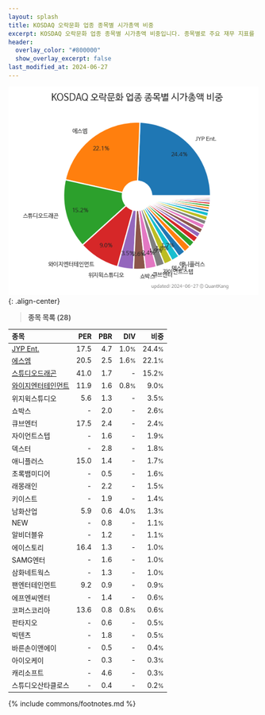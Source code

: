```yaml
---
layout: splash
title: KOSDAQ 오락문화 업종 종목별 시가총액 비중
excerpt: KOSDAQ 오락문화 업종 종목별 시가총액 비중입니다. 종목별로 주요 재무 지표를 함께 표시합니다.
header:
  overlay_color: "#800000"
  show_overlay_excerpt: false
last_modified_at: 2024-06-27
---
```



![KOSDAQ 오락문화 업종 종목별 시가총액 비중](/stats/sector/images/kosdaq_업종_오락문화_종목.png){: .align-center}


> **종목 목록 (28)**<a id="list"></a>

| **종목** | **PER** | **PBR** | **DIV** | **비중** |
| :------- | ------: | ------: | ------: | -------: |
| [JYP Ent.](/035900/) | 17.5 | 4.7 | 1.0<small>%</small> | 24.4<small>%</small> |
| [에스엠](/041510/) | 20.5 | 2.5 | 1.6<small>%</small> | 22.1<small>%</small> |
| [스튜디오드래곤](/253450/) | 41.0 | 1.7 | - | 15.2<small>%</small> |
| [와이지엔터테인먼트](/122870/) | 11.9 | 1.6 | 0.8<small>%</small> | 9.0<small>%</small> |
| 위지윅스튜디오 | 5.6 | 1.3 | - | 3.5<small>%</small> |
| 쇼박스 | - | 2.0 | - | 2.6<small>%</small> |
| 큐브엔터 | 17.5 | 2.4 | - | 2.4<small>%</small> |
| 자이언트스텝 | - | 1.6 | - | 1.9<small>%</small> |
| 덱스터 | - | 2.8 | - | 1.8<small>%</small> |
| 애니플러스 | 15.0 | 1.4 | - | 1.7<small>%</small> |
| 초록뱀미디어 | - | 0.5 | - | 1.6<small>%</small> |
| 래몽래인 | - | 2.2 | - | 1.5<small>%</small> |
| 키이스트 | - | 1.9 | - | 1.4<small>%</small> |
| 남화산업 | 5.9 | 0.6 | 4.0<small>%</small> | 1.3<small>%</small> |
| NEW | - | 0.8 | - | 1.1<small>%</small> |
| 알비더블유 | - | 1.2 | - | 1.1<small>%</small> |
| 에이스토리 | 16.4 | 1.3 | - | 1.0<small>%</small> |
| SAMG엔터 | - | 1.6 | - | 1.0<small>%</small> |
| 삼화네트웍스 | - | 1.3 | - | 1.0<small>%</small> |
| 팬엔터테인먼트 | 9.2 | 0.9 | - | 0.9<small>%</small> |
| 에프엔씨엔터 | - | 1.4 | - | 0.6<small>%</small> |
| 코퍼스코리아 | 13.6 | 0.8 | 0.8<small>%</small> | 0.6<small>%</small> |
| 판타지오 | - | 0.6 | - | 0.5<small>%</small> |
| 빅텐츠 | - | 1.8 | - | 0.5<small>%</small> |
| 바른손이앤에이 | - | 0.5 | - | 0.4<small>%</small> |
| 아이오케이 | - | 0.3 | - | 0.3<small>%</small> |
| 캐리소프트 | - | 4.6 | - | 0.3<small>%</small> |
| 스튜디오산타클로스 | - | 0.4 | - | 0.2<small>%</small> |

{% include commons/footnotes.md %}